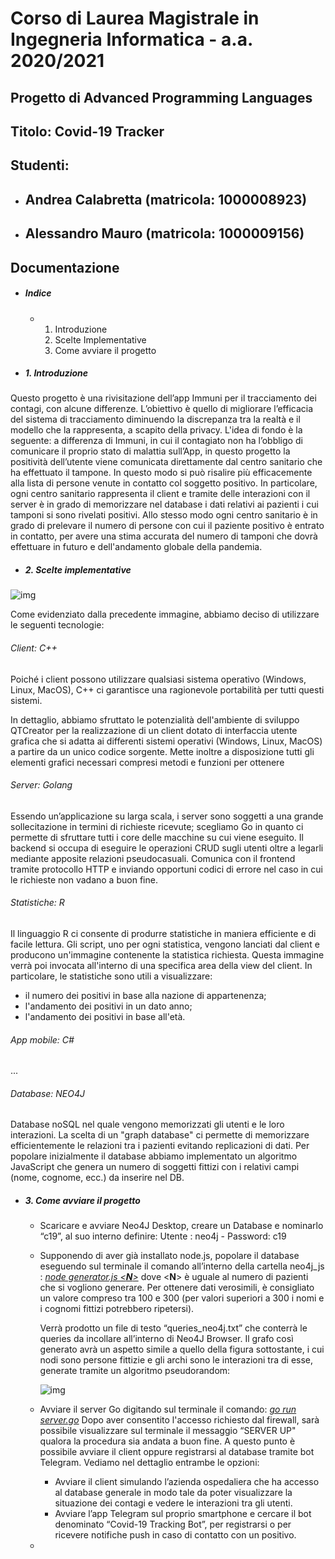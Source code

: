 # Corso di Laurea Magistrale in Ingegneria Informatica - a.a. 2020/2021

## Progetto di Advanced Programming Languages 

## Titolo: Covid-19 Tracker 

## Studenti: 

- ## 	Andrea Calabretta (matricola: 1000008923)

- ## 	Alessandro Mauro (matricola: 1000009156) 



## Documentazione

- ##### Indice

  - 1. Introduzione
    2. Scelte Implementative
    3. Come avviare il progetto

  

- ##### 1. Introduzione

Questo progetto è una rivisitazione dell’app Immuni per il tracciamento dei contagi, con alcune differenze.
L’obiettivo è quello di migliorare l’efficacia del sistema di tracciamento diminuendo la discrepanza tra la realtà e il modello che la rappresenta, a scapito della privacy.
L'idea di fondo è la seguente: a differenza di Immuni, in cui il contagiato non ha l’obbligo di comunicare il proprio stato di malattia sull’App, in questo progetto la positività dell’utente viene comunicata direttamente dal centro sanitario che ha effettuato il tampone. In questo modo si può risalire più efficacemente alla lista di persone venute in contatto col soggetto positivo. In particolare, ogni centro sanitario rappresenta il client e tramite delle interazioni con il server è in grado di memorizzare nel database i dati relativi ai pazienti i cui tamponi si sono rivelati positivi. Allo stesso modo ogni centro sanitario è in grado di prelevare il numero di persone con cui il paziente positivo è entrato in contatto, per avere una stima accurata del numero di tamponi che dovrà effettuare in futuro e dell'andamento globale della pandemia.



- ##### 2. Scelte implementative

![img](https://github.com/andrea-calabretta/c19/blob/main/z.CONSEGNA/documentazione/Diagram.jpg)

Come evidenziato dalla precedente immagine, abbiamo deciso di utilizzare le seguenti tecnologie:

###### Client: C++

Poiché i client possono utilizzare qualsiasi sistema operativo (Windows, Linux, MacOS), C++ ci garantisce una ragionevole portabilità per tutti questi sistemi.

In dettaglio, abbiamo sfruttato le potenzialità dell'ambiente di sviluppo QTCreator per la realizzazione di un client dotato di interfaccia utente grafica che si adatta ai differenti sistemi operativi (Windows, Linux, MacOS) a partire da un unico codice sorgente. Mette inoltre a disposizione tutti gli elementi grafici necessari compresi metodi e funzioni per ottenere 

###### Server: Golang

Essendo un’applicazione su larga scala, i server sono soggetti a una grande sollecitazione in termini di richieste ricevute; scegliamo Go in quanto ci permette di sfruttare tutti i core delle macchine su cui viene eseguito. Il backend si occupa di eseguire le operazioni CRUD sugli utenti oltre a legarli mediante apposite relazioni pseudocasuali. Comunica con il frontend tramite protocollo HTTP e inviando opportuni codici di errore nel caso in cui le richieste non vadano a buon fine. 

###### Statistiche: R

Il linguaggio R ci consente di produrre statistiche in maniera efficiente e di facile lettura. Gli script, uno per ogni statistica, vengono lanciati dal client e producono un'immagine contenente la statistica richiesta. Questa immagine verrà poi invocata all'interno di una specifica area della view del client.
In particolare, le statistiche sono utili a visualizzare:

- il numero dei positivi in base alla nazione di appartenenza;
- l'andamento dei positivi in un dato anno;
- l'andamento dei positivi in base all'età.

###### App mobile: C#

...

###### Database: NEO4J

Database noSQL nel quale vengono memorizzati gli utenti e le loro interazioni. La scelta di un "graph database" ci permette di memorizzare efficientemente le relazioni tra i pazienti evitando replicazioni di dati. Per popolare inizialmente il database abbiamo implementato un algoritmo JavaScript che genera un numero di soggetti fittizi con i relativi campi (nome, cognome, ecc.) da inserire nel DB.



- ##### 3. Come avviare il progetto

  - Scaricare e avviare Neo4J Desktop, creare un Database e nominarlo “c19”, al suo interno definire: Utente : neo4j - Password: c19

  - Supponendo di aver già installato node.js, popolare il database eseguendo sul terminale il comando all’interno della cartella neo4j_js :
    *<u>node generator.js <**N**></u>*
    dove <**N**> è uguale al numero di pazienti che si vogliono generare.
    Per ottenere dati verosimili, è consigliato un valore compreso tra 100 e 300 (per valori superiori a 300 i nomi e i cognomi fittizi potrebbero ripetersi).

    Verrà prodotto un file di testo “queries_neo4j.txt” che conterrà le queries da incollare all’interno di Neo4J Browser.
    Il grafo così generato avrà un aspetto simile a quello della figura sottostante, i cui nodi sono persone fittizie e gli archi sono le interazioni tra di esse, generate tramite un algoritmo pseudorandom: 

    ![img](https://lh5.googleusercontent.com/bKmIuutiC_l5zs4xwevsgFwbdSc_RAHKR9RhLOPk6IOnlkDbn0iJyGur-zmcpeLUXeu8o5NU1C4IUWy-IHMZU3HNKjloJHZ7hCiJVyFyrWnUDSbHOykFw5Na420DtCh7tvHazR1v)
    
  - Avviare il server Go digitando sul terminale il comando: *<u>go run server.go</u>*
    Dopo aver consentito l'accesso richiesto dal firewall, sarà possibile visualizzare sul terminale il messaggio “SERVER UP" qualora la procedura sia andata a buon fine.
    A questo punto è possibile avviare il client oppure registrarsi al database tramite bot Telegram. 
    Vediamo nel dettaglio entrambe le opzioni:
    - Avviare il client simulando l’azienda ospedaliera che ha accesso al database generale in modo tale da poter visualizzare la situazione dei contagi e vedere le interazioni tra gli utenti.
    - Avviare l’app Telegram sul proprio smartphone e cercare il bot denominato “Covid-19 Tracking Bot”, per registrarsi o per ricevere notifiche push in caso di contatto con un positivo.
  - 



